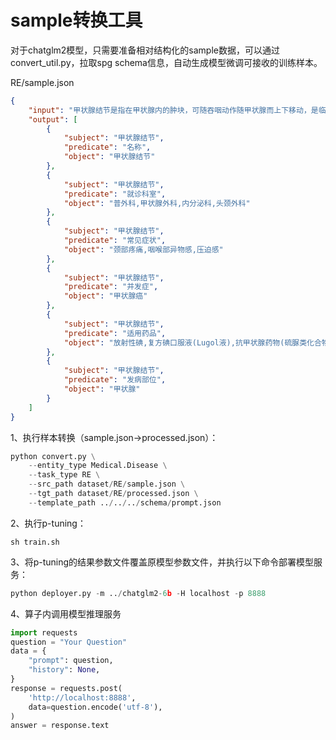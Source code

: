 # sample转换工具

对于chatglm2模型，只需要准备相对结构化的sample数据，可以通过convert_util.py，拉取spg schema信息，自动生成模型微调可接收的训练样本。

RE/sample.json

```json
{
    "input": "甲状腺结节是指在甲状腺内的肿块，可随吞咽动作随甲状腺而上下移动，是临床常见的病症，可由多种病因引起。临床上有多种甲状腺疾病，如甲状腺退行性变、炎症、自身免疫以及新生物等都可以表现为结节。甲状腺结节可以单发，也可以多发，多发结节比单发结节的发病率高，但单发结节甲状腺癌的发生率较高。患者通常可以选择在普外科，甲状腺外科，内分泌科，头颈外科挂号就诊。有些患者可以触摸到自己颈部前方的结节。在大多情况下，甲状腺结节没有任何症状，甲状腺功能也是正常的。甲状腺结节进展为其它甲状腺疾病的概率只有1%。有些人会感觉到颈部疼痛、咽喉部异物感，或者存在压迫感。当甲状腺结节发生囊内自发性出血时，疼痛感会更加强烈。治疗方面，一般情况下可以用放射性碘治疗，复方碘口服液(Lugol液)等，或者服用抗甲状腺药物来抑制甲状腺激素的分泌。目前常用的抗甲状腺药物是硫脲类化合物，包括硫氧嘧啶类的丙基硫氧嘧啶(PTU)和甲基硫氧嘧啶(MTU)及咪唑类的甲硫咪唑和卡比马唑。",
    "output": [
        {
            "subject": "甲状腺结节",
            "predicate": "名称",
            "object": "甲状腺结节"
        },
        {
            "subject": "甲状腺结节",
            "predicate": "就诊科室",
            "object": "普外科,甲状腺外科,内分泌科,头颈外科"
        },
        {
            "subject": "甲状腺结节",
            "predicate": "常见症状",
            "object": "颈部疼痛,咽喉部异物感,压迫感"
        },
        {
            "subject": "甲状腺结节",
            "predicate": "并发症",
            "object": "甲状腺癌"
        },
        {
            "subject": "甲状腺结节",
            "predicate": "适用药品",
            "object": "放射性碘,复方碘口服液(Lugol液),抗甲状腺药物(硫脲类化合物)"
        },
        {
            "subject": "甲状腺结节",
            "predicate": "发病部位",
            "object": "甲状腺"
        }
    ]
}
```

1、执行样本转换（sample.json->processed.json）：

```python
python convert.py \
    --entity_type Medical.Disease \
    --task_type RE \
    --src_path dataset/RE/sample.json \
    --tgt_path dataset/RE/processed.json \
    --template_path ../../../schema/prompt.json
```

2、执行p-tuning：

```shell
sh train.sh
```

3、将p-tuning的结果参数文件覆盖原模型参数文件，并执行以下命令部署模型服务：

```python
python deployer.py -m ../chatglm2-6b -H localhost -p 8888
```

4、算子内调用模型推理服务

```python
import requests
question = "Your Question"
data = {
    "prompt": question,
    "history": None,
}
response = requests.post(
    'http://localhost:8888',
    data=question.encode('utf-8'),
)
answer = response.text

```

